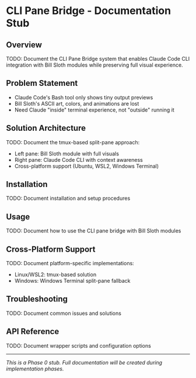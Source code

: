# CLI Pane Bridge - Documentation Stub

## Overview
TODO: Document the CLI Pane Bridge system that enables Claude Code CLI integration with Bill Sloth modules while preserving full visual experience.

## Problem Statement
- Claude Code's Bash tool only shows tiny output previews
- Bill Sloth's ASCII art, colors, and animations are lost
- Need Claude "inside" terminal experience, not "outside" running it

## Solution Architecture
TODO: Document the tmux-based split-pane approach:
- Left pane: Bill Sloth module with full visuals
- Right pane: Claude Code CLI with context awareness
- Cross-platform support (Ubuntu, WSL2, Windows Terminal)

## Installation
TODO: Document installation and setup procedures

## Usage
TODO: Document how to use the CLI pane bridge with Bill Sloth modules

## Cross-Platform Support
TODO: Document platform-specific implementations:
- Linux/WSL2: tmux-based solution
- Windows: Windows Terminal split-pane fallback

## Troubleshooting
TODO: Document common issues and solutions

## API Reference
TODO: Document wrapper scripts and configuration options

---
*This is a Phase 0 stub. Full documentation will be created during implementation phases.*